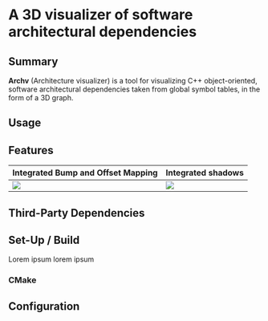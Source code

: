 # A 3D visualizer of software architectural dependencies 


## Summary 

**Archv** (Architecture visualizer) is a tool for visualizing C++ 
object-oriented, software architectural dependencies taken from global symbol
tables, in the form of a 3D graph.


## Usage


## Features

| Integrated Bump and Offset Mapping | Integrated shadows |
|----|----|
| ![](Other/screenshots/bumpmap.webp) | ![](Other/screenshots/shadows.jpg) |


## Third-Party Dependencies


## Set-Up / Build

Lorem ipsum lorem ipsum

### CMake


## Configuration


